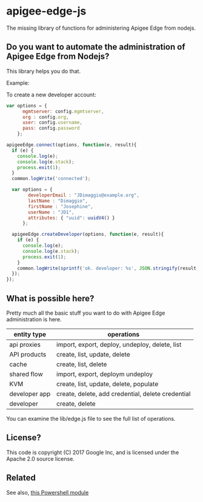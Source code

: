 # apigee-edge-js

The missing library of functions for administering Apigee Edge from nodejs.

## Do you want to automate the administration of Apigee Edge from Nodejs?

This library helps you do that.

Example:

To create a new developer account:

```js
var options = {
      mgmtserver: config.mgmtserver,
      org : config.org,
      user: config.username,
      pass: config.password
    };

apigeeEdge.connect(options, function(e, result){
  if (e) {
    console.log(e);
    console.log(e.stack);
    process.exit(1);
  }
  common.logWrite('connected');

  var options = {
        developerEmail : "JDimaggio@example.org",
        lastName : "Dimaggio",
        firstName : "Josephine",
        userName : "JD1",
        attributes: { "uuid": uuidV4() }
      };

  apigeeEdge.createDeveloper(options, function(e, result){
    if (e) {
      console.log(e);
      console.log(e.stack);
      process.exit(1);
    }
    common.logWrite(sprintf('ok. developer: %s', JSON.stringify(result, null, 2)));
  });
});
```

## What is possible here?

Pretty much all the basic stuff you want to do with Apigee Edge administration is here.

|    entity type       |  operations                                    |
| -------------------- | ---------------------------------------------- |
| api proxies          | import, export, deploy, undeploy, delete, list | 
| API products         | create, list, update, delete  |
| cache                | create, list, delete |
| shared flow          | import, export, deploym undeploy |
| KVM                  | create, list, update, delete, populate |
| developer app        | create, delete, add credential, delete credential  |
| developer            | create, delete  |

You can examine the lib/edge.js file to see the full list of operations.


## License?

This code is copyright (C) 2017 Google Inc, and is licensed under the Apache 2.0 source license.

## Related

See also, [this Powershell module](https://github.com/DinoChiesa/Edge-Powershell-Admin)


